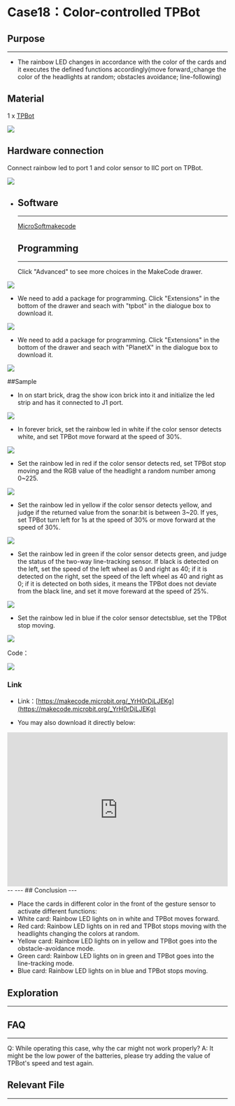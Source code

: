# Case18：Color-controlled TPBot

## Purpose
---
- The rainbow LED changes in accordance with the color of the cards and it executes  the defined functions accordingly(move forward,;change the color of the headlights at random; obstacles avoidance; line-following)

## Material

1 x [TPBot](https://item.taobao.com/item.htm?spm=a1z10.5-c-s.w4002-18602834185.41.68d15ccfBFHNPy&id=618758535761)

![](./images/TPBot_tianpeng_case_01_01.png)


## Hardware connection

Connect rainbow led to port 1 and color sensor to IIC port on TPBot. 

![](./image/TPBot_tianpeng_case_18_03.png)



- ## Software

  ---

  [MicroSoftmakecode](https://makecode.microbit.org/#)


  ## Programming

  ---

  Click "Advanced" to see more choices in the MakeCode drawer. 

![](./images/TPBot_tianpeng_case_01_02.png)

- We need to add a package for programming. Click "Extensions" in the bottom of the drawer and seach with "tpbot" in the dialogue box to download it.  

![](./images/TPBot_tianpeng_case_01_03.png)

- We need to add a package for programming. Click "Extensions" in the bottom of the drawer and seach with "PlanetX" in the dialogue box to download it.  

![](./images/TPBot_tianpeng_case_15_03.png)

##Sample

- In on start brick, drag the show icon brick into it and initialize the led strip and has it connected to J1 port.

![](./images/TPBot_tianpeng_case_18_04.png)

- In forever brick, set the rainbow led in white if the color sensor detects white, and set TPBot move forward at the speed of 30%.

![](./images/TPBot_tianpeng_case_18_05.png)

- Set the rainbow led in red  if the color sensor detects red, set TPBot stop moving and the RGB value of the headlight a random number among 0~225. 

![](./images/TPBot_tianpeng_case_18_06.png)

- Set the rainbow led in yellow if the color sensor detects yellow, and judge if the returned value from the sonar:bit is between 3~20. If yes, set TPBot turn left for 1s at the speed of 30% or move forward at the speed of 30%.

![](./images/TPBot_tianpeng_case_18_07.png)

- Set the rainbow led in green if the color sensor detects green, and judge the status of the two-way line-tracking sensor. If black is detected on the left, set the speed of the left wheel as 0 and right as 40; if it is detected on the right, set the speed of the left wheel as 40 and right as 0; if it is detected on both sides, it means the TPBot does not deviate from the black line, and set it move foreward at the speed of 25%. 

![](./images/TPBot_tianpeng_case_18_08.png)

- Set the rainbow led in blue if the color sensor detectsblue, set the TPBot stop moving. 

![](./images/TPBot_tianpeng_case_18_09.png)


Code：

![](./images/TPBot_tianpeng_case_18_10.png)


### Link
- Link：[https://makecode.microbit.org/_YrH0rDiLJEKg](https://makecode.microbit.org/_YrH0rDiLJEKg)

- You may also download it directly below:

<div style="position:relative;height:0;padding-bottom:70%;overflow:hidden;"><iframe style="position:absolute;top:0;left:0;width:100%;height:100%;" src="https://makecode.microbit.org/#pub:_YrH0rDiLJEKg" frameborder="0" sandbox="allow-popups allow-forms allow-scripts allow-same-origin"></iframe></div>  
--
---
## Conclusion
---


- Place the cards in different color in the front of the gesture sensor to activate different functions:
- White card: Rainbow LED lights on in white and TPBot moves forward. 
- Red card: Rainbow LED lights on in red and TPBot stops moving with the headlights changing the colors at random. 
- Yellow card: Rainbow LED lights on in yellow and TPBot goes into the obstacle-avoidance mode.
- Green card: Rainbow LED lights on in green and TPBot goes into the line-tracking mode.
- Blue card: Rainbow LED lights on in blue and TPBot stops moving.

## Exploration

---


## FAQ

---

Q: While operating this case, why the car might not work properly?
A: It might be the low power of the batteries, please try adding the value of TPBot's speed and test again. 

## Relevant File

---

